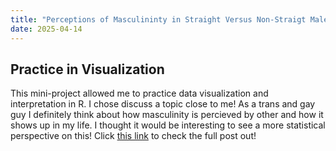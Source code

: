 ```yaml
---
title: "Perceptions of Masculininty in Straight Versus Non-Straigt Males"
date: 2025-04-14
---
```

## Practice in Visualization
This mini-project allowed me to practice data visualization and interpretation in R. I chose discuss a topic close to me! As a trans and gay guy I definitely think about how masculinity is percieved by other and how it shows up in my life. I thought it would be interesting to see a more statistical perspective on this! Click [this link](file:///Users/theodore/Desktop/STAT228/TH_STAT228_MINIPROJ_1_S25/TH_STAT228_MINIPROJ_1_S25.html) to check the full post out!
